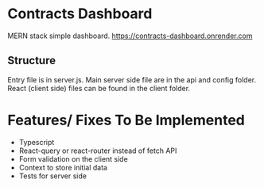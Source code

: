 # Contracts Dashboard

MERN stack simple dashboard. https://contracts-dashboard.onrender.com

## Structure

Entry file is in server.js. Main server side file are in the api and config folder. React (client side) files can be found in the client folder.

# Features/ Fixes To Be Implemented

* Typescript
* React-query or react-router instead of fetch API
* Form validation on the client side
* Context to store initial data
* Tests for server side
  
